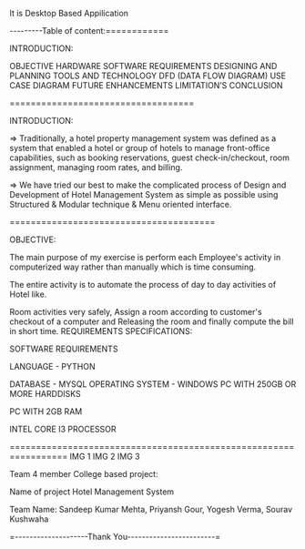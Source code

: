 It is Desktop Based Appilication

---------Table of content:============

INTRODUCTION:

OBJECTIVE HARDWARE SOFTWARE REQUIREMENTS DESIGNING AND PLANNING TOOLS AND TECHNOLOGY DFD (DATA FLOW DIAGRAM) USE CASE DIAGRAM FUTURE ENHANCEMENTS LIMITATION’S CONCLUSION

===================================

INTRODUCTION:

=> Traditionally, a hotel property management system was defined as a system that enabled a hotel or group of hotels to manage front-office capabilities, such as booking reservations, guest check-in/checkout, room assignment, managing room rates, and billing.

=> We have tried our best to make the complicated process of Design and Development of Hotel Management System as simple as possible using Structured & Modular technique & Menu oriented interface.

=======================================

OBJECTIVE:

The main purpose of my exercise is perform each Employee's activity in computerized way rather than manually which is time consuming.

The entire activity is to automate the process of day to day activities of Hotel like.

Room activities very safely, Assign a room according to customer's checkout of a computer and Releasing the room and finally compute the bill in short time.
REQUIREMENTS SPECIFICATIONS:

SOFTWARE REQUIREMENTS

LANGUAGE - PYTHON

DATABASE - MYSQL
OPERATING SYSTEM - WINDOWS
PC WITH 250GB OR MORE HARDDISKS

PC WITH 2GB RAM

INTEL CORE I3 PROCESSOR

================================================================= IMG 1 IMG 2 IMG 3

Team 4 member College based project:

Name of project Hotel Management System

Team Name: Sandeep Kumar Mehta, Priyansh Gour, Yogesh Verma, Sourav Kushwaha

=--------------------Thank You------------------------=
